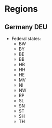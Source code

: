 # Regions

## Germany DEU
- Federal states:
  - BW
  - BY
  - BE
  - BB
  - HB
  - HH
  - HE
  - MV
  - NI
  - NW
  - RP
  - SL
  - SN
  - ST
  - SH
  - TH